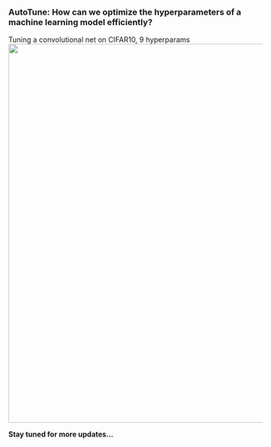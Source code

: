 ### AutoTune: How can we optimize the hyperparameters of a machine learning model efficiently?

Tuning a convolutional net on CIFAR10, 9 hyperparams
<img src="https://github.com/signapoop/autotune/blob/master/img/cifar_9hps.png" width="750">

__Stay tuned for more updates...__

